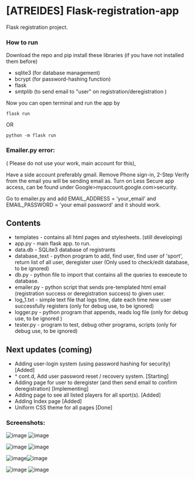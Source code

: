 # [ATREIDES] Flask-registration-app
Flask registration project.

### How to run
Download the repo and pip install these libraries (if you have not installed them before)

- sqlite3 (for database management)
- bcrypt (for password-hashing function)
- flask 
- smtplib (to send email to "user" on registration/deregistration )

Now you can open terminal and run the app by
```
flask run
```

OR 

```
python -m flask run
```


### Emailer.py error:
( Please do not use your work, main account for this),


Have a side account preferably gmail. Remove Phone sign-in, 2-Step Verify from the email you will be sending email as. Turn on Less Secure app access, can be found under Google>myaccount.google.com>security.


Go to emailer.py and add EMAIL_ADDRESS = 'your_email' and EMAIL_PASSWORD = 'your email password' and it should work.


## Contents
- templates - contains all html pages and stylesheets. (still developing)
- app.py - main flask app. to run.
- data.db - SQLite3 database of registrants 
- database_text - python program to add, find user, find user of 'sport', return list of all user, deregister user (Only used to check/edit database, to be ignored)
- db.py - python file to import that contains all the queries to execeute to database.
- emailer.py - python script that sends pre-templated html email (registration success or deregistration success) to given user. 
- log_1.txt - simple text file that logs time, date each time new user successfully registers  (only for debug use, to be ignored)
- logger.py - python program that appends, reads log file (only for debug use, to be ignored )
- tester.py - program to test, debug other programs, scripts (only for debug use, to be ignored)

## Next updates (coming)
- Adding user-login system (using password hashing for security)  [Added]
- ^ cont.d, Add user password reset / recovery system.  [Starting]
- Adding page for user to deregister (and then send email to confirm deregistration)  [Implementing]
- Adding page to see all listed players for all sport(s).  [Added]
- Adding Index page [Added]
- Uniform CSS theme for all pages [Done]

### Screenshots:
![image](https://user-images.githubusercontent.com/81807980/149989561-3ff198bd-2dc0-4afb-8180-1599772e6449.png)
![image](https://user-images.githubusercontent.com/81807980/149990208-166efb44-21c5-4b78-b188-10abd1313e11.png)



![image](https://user-images.githubusercontent.com/81807980/149508042-60680256-1c32-4805-9fa4-e6417c323e44.png)
![image](https://user-images.githubusercontent.com/81807980/149794829-2cc4452e-4ff2-4d86-903a-192c076790ce.png)

![image](https://user-images.githubusercontent.com/81807980/149503416-174a3e3e-39d4-4bba-ba46-8dd79c8fd092.png)![image](https://user-images.githubusercontent.com/81807980/149989938-986a7eaf-03cd-46b0-a86f-bf965e5e5e56.png)

![image](https://user-images.githubusercontent.com/81807980/149502154-610b664f-cce1-4547-bfc1-198a02b7e973.png)
![image](https://user-images.githubusercontent.com/81807980/149795777-ac8f5491-6e1a-4787-a111-0c6fef0c499b.png)


